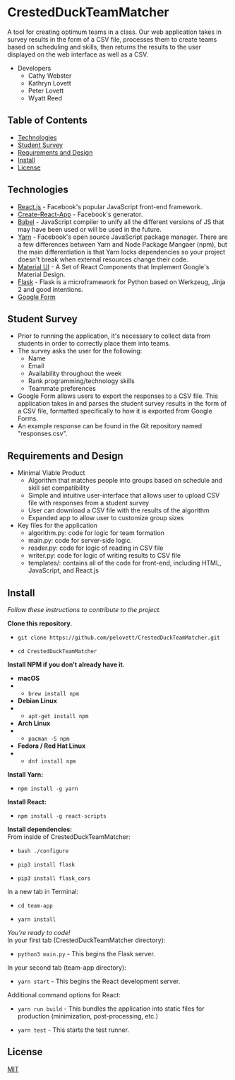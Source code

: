 # CrestedDuckTeamMatcher
A tool for creating optimum teams in a class. Our web application takes in survey results in the form of a CSV file, processes them to create teams based on scheduling and skills, then returns the results to the user displayed on the web interface as well as a CSV.
- Developers
    - Cathy Webster
    - Kathryn Lovett
    - Peter Lovett
    - Wyatt Reed


## Table of Contents

- [Technologies](#technologies)
- [Student Survey](#student-survey)
- [Requirements and Design](#requirements-and-design)
- [Install](#install)
- [License](#license)


## Technologies

- [React.js](https://facebook.github.io/react/) - Facebook's popular JavaScript front-end framework.
- [Create-React-App](https://github.com/facebookincubator/create-react-app) - Facebook's generator.
- [Babel](https://babeljs.io/) - JavaScript compiler to unify all the different versions of JS that may have been used or will be used in the future.
- [Yarn](https://yarnpkg.com/) - Facebook's open source JavaScript package manager. There are a few differences between Yarn and Node Package Mangaer (npm), but the main differentiation is that Yarn locks dependencies so your project doesn't break when external resources change their code.
- [Material UI](http://www.material-ui.com/#/) - A Set of React Components that Implement Google's Material Design.
- [Flask](http://flask.pocoo.org/) - Flask is a microframework for Python based on Werkzeug, Jinja 2 and good intentions.
- [Google Form](https://docs.google.com/forms/d/1HLc7yaeKndD_7YyWikD_idP6vuImYprAhpL_8KFUGhQ/copy) 


## Student Survey
- Prior to running the application, it's necessary to collect data from students in order to correctly place them into teams.
- The survey asks the user for the following:
    - Name
    - Email
    - Availability throughout the week
    - Rank programming/technology skills
    - Teammate preferences
- Google Form allows users to export the responses to a CSV file. This application takes in and parses the student survey results in the form of a CSV file, formatted specifically to how it is exported from Google Forms.  
- An example response can be found in the Git repository named "responses.csv".

## Requirements and Design
- Minimal Viable Product
    - Algorithm that matches people into groups based on schedule and skill set compatibility
    - Simple and intuitive user-interface that allows user to upload CSV file with responses from a student survey
    - User can download a CSV file with the results of the algorithm
    - Expanded app to allow user to customize group sizes
- Key files for the application
    - algorithm.py: code for logic for team formation
    - main.py: code for server-side logic.
    - reader.py: code for logic of reading in CSV file
    - writer.py: code for logic of writing results to CSV file
    - templates/: contains all of the code for front-end, including HTML, JavaScript, and React.js


## Install
*Follow these instructions to contribute to the project.*

**Clone this repository.**

- `git clone https://github.com/pelovett/CrestedDuckTeamMatcher.git`

- `cd CrestedDuckTeamMatcher`

**Install NPM if you don't already have it.**

- **macOS**
- - `brew install npm`
- **Debian Linux**
- - `apt-get install npm`
- **Arch Linux**
- - `pacman -S npm`
- **Fedora / Red Hat Linux**
- - `dnf install npm`

**Install Yarn:**

- `npm install -g yarn`

**Install React:**

- `npm install -g react-scripts`


**Install dependencies:**  
From inside of CrestedDuckTeamMatcher:  

- `bash ./configure`

- `pip3 install flask`

- `pip3 install flask_cors`

In a new tab in Terminal:  

- `cd team-app`

- `yarn install`

*You're ready to code!*  
In your first tab (CrestedDuckTeamMatcher directory):  

- `python3 main.py` - This begins the Flask server.

In your second tab (team-app directory):  

- `yarn start` - This begins the React development server.

Additional command options for React:  

- `yarn run build` - This bundles the application into static files for production (minimization, post-processing, etc.)

- `yarn test` - This starts the test runner.


## License

[MIT](LICENSE)
